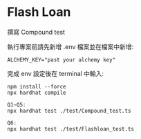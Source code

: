 # Flash Loan

撰寫 Compound test

執行專案前請先新增 .env 檔案並在檔案中新增:

```env
ALCHEMY_KEY="past your alchemy key"
```

完成 env 設定後在 terminal 中輸入:

```shell
npm install --force
npx hardhat compile

Q1~Q5:
npx hardhat test ./test/Compound_test.ts

Q6:
npx hardhat test ./test/Flashloan_test.ts 

```
